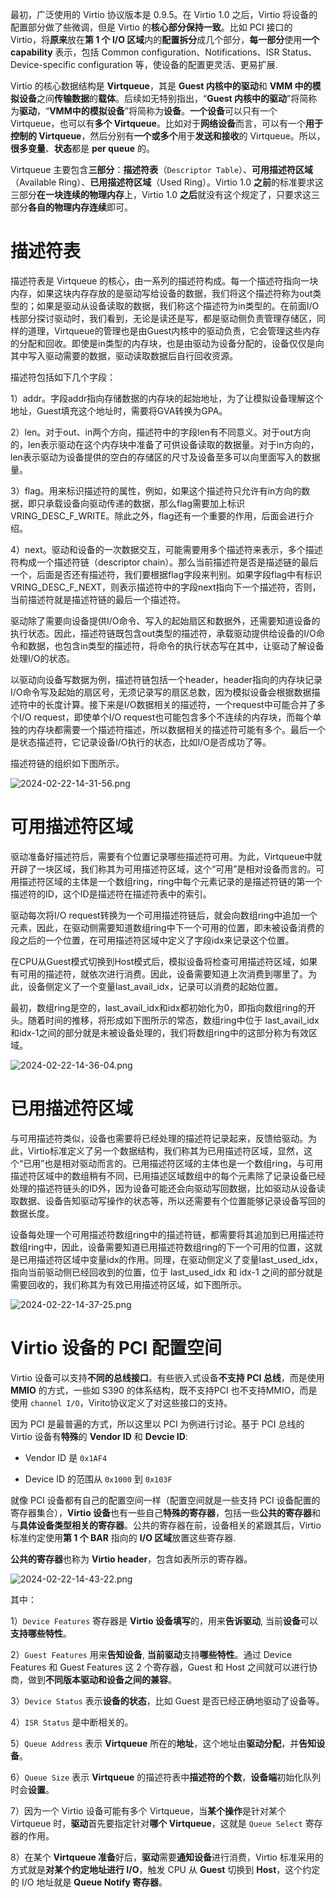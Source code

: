 
最初，广泛使用的 Virtio 协议版本是 0.9.5。在 Virtio 1.0 之后，Virtio 将设备的配置部分做了些微调，但是 Virtio 的**核心部分保持一致**。比如 PCI 接口的 Virtio，将**原来**放在**第 1 个 I/O 区域**内的**配置拆分**成几个部分，**每一部分**使用**一个 capability** 表示，包括 Common configuration、Notifications、ISR Status、Device-specific configuration 等，使设备的配置更灵活、更易扩展.

Virtio 的核心数据结构是 **Virtqueue**，其是 **Guest 内核中的驱动**和 **VMM 中的模拟设备**之间**传输数据**的**载体**。后续如无特别指出，“**Guest 内核中的驱动**”将简称为**驱动**，“**VMM中的模拟设备**”将简称为**设备**。**一个设备**可以只有一个 Virtqueue，也可以有**多个 Virtqueue**。比如对于**网络设备**而言，可以有一个**用于控制的 Virtqueue**，然后分别有**一个或多个**用于**发送和接收**的 Virtqueue。所以，**很多变量**、**状态**都是 **per queue** 的。

Virtqueue 主要包含**三部分**：**描述符表**（`Descriptor Table`）、**可用描述符区域**（Available Ring）、**已用描述符区域**（Used Ring）。Virtio 1.0 **之前**的标准要求这三部分**在一块连续的物理内存**上，Virtio 1.0 **之后**就没有这个规定了，只要求这三部分**各自的物理内存连续**即可。

# 描述符表

描述符表是 Virtqueue 的核心，由一系列的描述符构成。每一个描述符指向一块内存，如果这块内存存放的是驱动写给设备的数据，我们将这个描述符称为out类型的；如果是驱动从设备读取的数据，我们称这个描述符为in类型的。在前面I/O栈部分探讨驱动时，我们看到，无论是读还是写，都是驱动侧负责管理存储区，同样的道理，Virtqueue的管理也是由Guest内核中的驱动负责，它会管理这些内存的分配和回收。即使是in类型的内存块，也是由驱动为设备分配的，设备仅仅是向其中写入驱动需要的数据，驱动读取数据后自行回收资源。

描述符包括如下几个字段：

1）addr。字段addr指向存储数据的内存块的起始地址，为了让模拟设备理解这个地址，Guest填充这个地址时，需要将GVA转换为GPA。

2）len。对于out、in两个方向，描述符中的字段len有不同意义。对于out方向的，len表示驱动在这个内存块中准备了可供设备读取的数据量。对于in方向的，len表示驱动为设备提供的空白的存储区的尺寸及设备至多可以向里面写入的数据量。

3）flag。用来标识描述符的属性，例如，如果这个描述符只允许有in方向的数据，即只承载设备向驱动传递的数据，那么flag需要加上标识VRING_DESC_F_WRITE。除此之外，flag还有一个重要的作用，后面会进行介绍。

4）next。驱动和设备的一次数据交互，可能需要用多个描述符来表示，多个描述符构成一个描述符链（descriptor chain）。那么当前描述符是否是描述链的最后一个，后面是否还有描述符，我们要根据flag字段来判别。如果字段flag中有标识VRING_DESC_F_NEXT，则表示描述符中的字段next指向下一个描述符，否则，当前描述符就是描述符链的最后一个描述符。

驱动除了需要向设备提供I/O命令、写入的起始扇区和数据外，还需要知道设备的执行状态。因此，描述符链既包含out类型的描述符，承载驱动提供给设备的I/O命令和数据，也包含in类型的描述符，将命令的执行状态写在其中，让驱动了解设备处理I/O的状态。

以驱动向设备写数据为例，描述符链包括一个header，header指向的内存块记录I/O命令写及起始的扇区号，无须记录写的扇区总数，因为模拟设备会根据数据描述符中的长度计算。接下来是I/O数据相关的描述符，一个request中可能合并了多个I/O request，即使单个I/O request也可能包含多个不连续的内存块，而每个单独的内存块都需要一个描述符描述，所以数据相关的描述符可能有多个。最后一个是状态描述符，它记录设备I/O执行的状态，比如I/O是否成功了等。

描述符链的组织如下图所示。

![2024-02-22-14-31-56.png](./images/2024-02-22-14-31-56.png)

# 可用描述符区域

驱动准备好描述符后，需要有个位置记录哪些描述符可用。为此，Virtqueue中就开辟了一块区域，我们称其为可用描述符区域，这个“可用”是相对设备而言的。可用描述符区域的主体是一个数组ring，ring中每个元素记录的是描述符链的第一个描述符的ID，这个ID是描述符在描述符表中的索引。

驱动每次将I/O request转换为一个可用描述符链后，就会向数组ring中追加一个元素，因此，在驱动侧需要知道数组ring中下一个可用的位置，即未被设备消费的段之后的一个位置，在可用描述符区域中定义了字段idx来记录这个位置。

在CPU从Guest模式切换到Host模式后，模拟设备将检查可用描述符区域，如果有可用的描述符，就依次进行消费。因此，设备需要知道上次消费到哪里了。为此，设备侧定义了一个变量last_avail_idx，记录可以消费的起始位置。

最初，数组ring是空的，last_avail_idx和idx都初始化为0，即指向数组ring的开头。随着时间的推移，将形成如下图所示的常态，数组ring中位于 last_avail_idx和idx-1之间的部分就是未被设备处理的，我们将数组ring中的这部分称为有效区域。

![2024-02-22-14-36-04.png](./images/2024-02-22-14-36-04.png)

# 已用描述符区域

与可用描述符类似，设备也需要将已经处理的描述符记录起来，反馈给驱动。为此，Virtio标准定义了另一个数据结构，我们称其为已用描述符区域，显然，这个“已用”也是相对驱动而言的。已用描述符区域的主体也是一个数组ring，与可用描述符区域中的数组稍有不同，已用描述区域数组中的每个元素除了记录设备已经处理的描述符链头的ID外，因为设备可能还会向驱动写回数据，比如驱动从设备读取数据、设备告知驱动写操作的状态等，所以还需要有个位置能够记录设备写回的数据长度。

设备每处理一个可用描述符数组ring中的描述符链，都需要将其追加到已用描述符数组ring中，因此，设备需要知道已用描述符数组ring的下一个可用的位置，这就是已用描述符区域中变量idx的作用。同理，在驱动侧定义了变量last_used_idx，指向当前驱动侧已经回收到的位置，位于 last_used_idx 和 idx-1 之间的部分就是需要回收的，我们称其为有效已用描述符区域，如下图所示。

![2024-02-22-14-37-25.png](./images/2024-02-22-14-37-25.png)

# Virtio 设备的 PCI 配置空间

Virtio 设备可以支持**不同的总线接口**。有些嵌入式设备**不支持 PCI 总线**，而是使用 **MMIO** 的方式，一些如 S390 的体系结构，既不支持PCI 也不支持MMIO，而是使用 `channel I/O`，Virito协议定义了对这些接口的支持。

因为 PCI 是最普遍的方式，所以这里以 PCI 为例进行讨论。基于 PCI 总线的 Virtio 设备有**特殊**的 **Vendor ID** 和 **Devcie ID**:

* Vendor ID 是 `0x1AF4`

* Device ID 的范围从 `0x1000` 到 `0x103F`

就像 PCI 设备都有自己的配置空间一样（配置空间就是一些支持 PCI 设备配置的寄存器集合），**Virtio 设备**也有一些自己**特殊的寄存器**，包括一些**公共的寄存器**和与**具体设备类型相关的寄存器**。公共的寄存器在前，设备相关的紧跟其后，Virtio 标准约定使用**第 1 个 BAR** 指向的 **I/O 区域**放置这些寄存器.

**公共的寄存器**也称为 **Virtio header**，包含如表所示的寄存器。

![2024-02-22-14-43-22.png](./images/2024-02-22-14-43-22.png)

其中：

1）`Device Features` 寄存器是 **Virtio 设备填写**的，用来**告诉驱动**, 当前**设备**可以**支持哪些特性**。

2）`Guest Features` 用来**告知设备**, **当前驱动**支持**哪些特性**。通过 Device Features 和 Guest Features 这 2 个寄存器，Guest 和 Host 之间就可以进行协商，做到**不同版本驱动和设备之间的兼容**。

3）`Device Status` 表示**设备的状态**，比如 Guest 是否已经正确地驱动了设备等。

4）`ISR Status` 是中断相关的。

5）`Queue Address` 表示 **Virtqueue** 所在的**地址**，这个地址由**驱动分配**，并**告知设备**。

6）`Queue Size` 表示 **Virtqueue** 的描述符表中**描述符的个数**，**设备端**初始化队列时会**设置**。

7）因为一个 Virtio 设备可能有多个 Virtqueue，当**某个操作**是针对某个 Virtqueue 时，**驱动**首先要指定针对**哪个 Virtqueue**，这就是 `Queue Select` 寄存器的作用。

8）在某个 **Virtqueue 准备**好后，**驱动**需要**通知设备**进行消费，Virtio 标准采用的方式就是**对某个约定地址进行 I/O**，触发 CPU 从 **Guest** 切换到 **Host**，这个约定的 I/O 地址就是 **Queue Notify 寄存器**。



